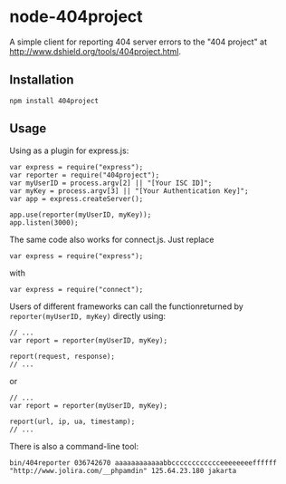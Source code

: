 node-404project
=====================

A simple client for reporting 404 server errors to the "404 project" at http://www.dshield.org/tools/404project.html.

Installation
---------------------

```
npm install 404project
```

Usage
---------------------

Using as a plugin for express.js:

```
var express = require("express");
var reporter = require("404project");
var myUserID = process.argv[2] || "[Your ISC ID]";
var myKey = process.argv[3] || "[Your Authentication Key]";
var app = express.createServer();

app.use(reporter(myUserID, myKey));
app.listen(3000);
```

The same code also works for connect.js. Just replace

```
var express = require("express");
```

with

```
var express = require("connect");
```

Users of different frameworks can call the functionreturned by ``reporter(myUserID, myKey)`` directly using:

```
// ...
var report = reporter(myUserID, myKey);

report(request, response);
// ...
```

or

```
// ...
var report = reporter(myUserID, myKey);

report(url, ip, ua, timestamp);
// ...
```

There is also a command-line tool:

```
bin/404reporter 036742670 aaaaaaaaaaaabbcccccccccccceeeeeeeeffffff "http://www.jolira.com/__phpamdin" 125.64.23.180 jakarta
```
